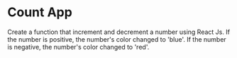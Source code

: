 # Count App
Create a function that increment and decrement a number using React Js.
If the number is positive, the number's color changed to 'blue'.
If the number is negative, the number's color changed to 'red'.
